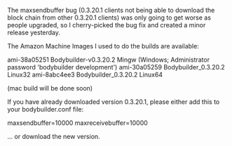 The maxsendbuffer bug (0.3.20.1 clients not being able to download the block chain from other 0.3.20.1 clients) was only going to get
worse as people upgraded, so I cherry-picked the bug fix and created a minor release yesterday.

The Amazon Machine Images I used to do the builds are available:

  ami-38a05251   Bodybuilder-v0.3.20.2 Mingw    (Windows; Administrator password 'bodybuilder development')
  ami-30a05259   Bodybuilder_0.3.20.2 Linux32
  ami-8abc4ee3   Bodybuilder_0.3.20.2 Linux64

(mac build will be done soon)

If you have already downloaded version 0.3.20.1, please either add this to your bodybuilder.conf file:

  maxsendbuffer=10000
  maxreceivebuffer=10000

... or download the new version.
